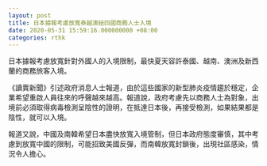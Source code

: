 ```yaml
---
layout: post
title: 日本據報考慮放寬泰越澳紐四國商務人士入境
date: 2020-05-31 15:59:16.000000000 +08:00
categories: rthk
---
```


日本據報考慮放寬針對外國人的入境限制，最快夏天容許泰國、越南、澳洲及新西蘭的商務旅客入境。

《讀賣新聞》引述政府消息人士報道，由於這些國家的新型肺炎疫情趨於穩定，企業希望重啟人員往來的呼聲越來越高。報道說，政府考慮先以商務人士為對象，出境前必須取得病毒檢測呈陰性的證明，在抵達日本後，再接受檢測，如果結果都是陰性，就可以入境。

報道又說，中國及南韓希望日本盡快放寬入境管制，但日本政府態度審慎，其中考慮到放寬中國的限制，可能招致美國反彈，而南韓放寬封鎖後，出現社區感染，情況令人擔心。

